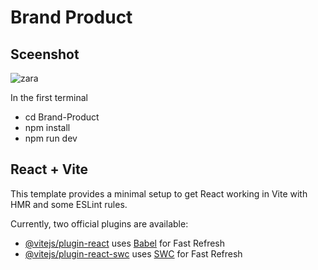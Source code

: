 # Brand Product

## Sceenshot
![zara](https://github.com/Vandana915/Brand-Product/assets/124566666/d9cfad43-9561-46a5-af13-d1f3f0eea8d6)


In the first terminal

+ cd Brand-Product
+ npm install 
+ npm run dev



## React + Vite

This template provides a minimal setup to get React working in Vite with HMR and some ESLint rules.

Currently, two official plugins are available:

- [@vitejs/plugin-react](https://github.com/vitejs/vite-plugin-react/blob/main/packages/plugin-react/README.md) uses [Babel](https://babeljs.io/) for Fast Refresh
- [@vitejs/plugin-react-swc](https://github.com/vitejs/vite-plugin-react-swc) uses [SWC](https://swc.rs/) for Fast Refresh
